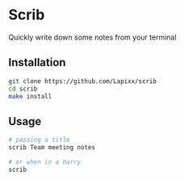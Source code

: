 # Scrib
Quickly write down some notes from your terminal

## Installation

```bash
git clone https://github.com/Lapixx/scrib
cd scrib
make install
```

## Usage

```bash
# passing a title
scrib Team meeting notes

# or when in a hurry
scrib
```
